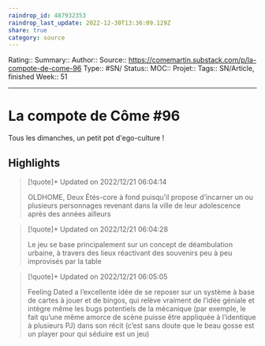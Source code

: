 ```yaml
---
raindrop_id: 487932353
raindrop_last_update: 2022-12-30T13:36:09.129Z
share: true
category: source
---
```


Rating::
Summary:: 
Author::
Source:: https://comemartin.substack.com/p/la-compote-de-come-96
Type:: #SN/
Status:: 
MOC::
Projet:: 
Tags:: SN/Article, finished
Week:: 51

***
# La compote de Côme #96

Tous les dimanches, un petit pot d'ego-culture !

## Highlights

> [!quote]+ Updated on 2022/12/21 06:04:14
>
> OLDHOME, Deux Étés-core à fond puisqu’il propose d’incarner un ou plusieurs personnages revenant dans la ville de leur adolescence après des années ailleurs

> [!quote]+ Updated on 2022/12/21 06:04:28
>
> Le jeu se base principalement sur un concept de déambulation urbaine, à travers des lieux réactivant des souvenirs peu à peu improvisés par la table

> [!quote]+ Updated on 2022/12/21 06:05:05
>
> Feeling Dated a l’excellente idée de se reposer sur un système à base de cartes à jouer et de bingos, qui relève vraiment de l’idée géniale et intègre même les bugs potentiels de la mécanique (par exemple, le fait qu’une même amorce de scène puisse être appliquée à l’identique à plusieurs PJ) dans son récit (c’est sans doute que le beau gosse est un player pour qui séduire est un jeu)

